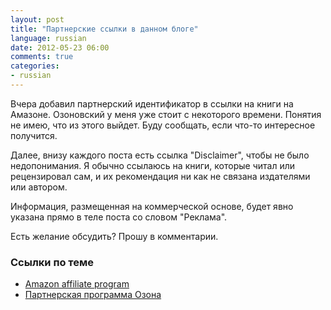 ```yaml
---
layout: post
title: "Партнерские ссылки в данном блоге"
language: russian
date: 2012-05-23 06:00
comments: true
categories: 
- russian
---
```

Вчера добавил партнерский идентификатор в ссылки на книги на Амазоне. Озоновский у меня уже стоит с некоторого времени. Понятия не имею, что из этого выйдет. Буду сообщать, если что-то интересное получится.

Далее, внизу каждого поста есть ссылка "Disclaimer", чтобы не было недопонимания. Я обычно ссылаюсь на книги, которые читал или рецензировал сам, и их рекомендация ни как не связана издателями или автором.

Информация, размещенная на коммерческой основе, будет явно указана прямо в теле поста со словом "Реклама".

Есть желание обсудить? Прошу в комментарии.

### Ссылки по теме

* [Amazon affiliate program][]
* [Партнерская программа Озона][]

[Amazon affiliate program]: https://affiliate-program.amazon.co.uk/
[Партнерская программа Озона]: http://www.ozon.ru/context/partner/